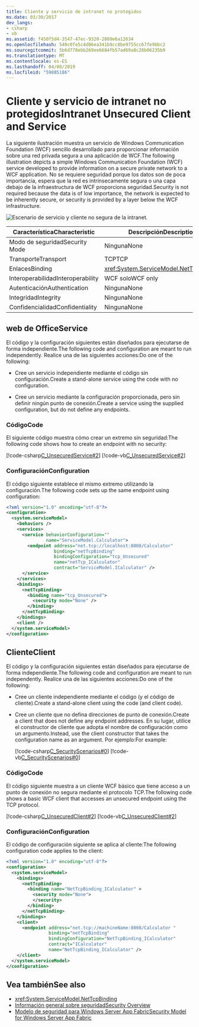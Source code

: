 ```yaml
---
title: Cliente y servicio de intranet no protegidos
ms.date: 03/30/2017
dev_langs:
- csharp
- vb
ms.assetid: f450f5d4-3547-47ec-9320-2809e6a12634
ms.openlocfilehash: 540c0fe5c4d06ea341b9cc8be9755cc67fe9bbc2
ms.sourcegitcommit: 5b6d778ebb269ee6684fb57ad69a8c28b06235b9
ms.translationtype: MT
ms.contentlocale: es-ES
ms.lasthandoff: 04/08/2019
ms.locfileid: "59085186"
---
```

# <a name="intranet-unsecured-client-and-service"></a><span data-ttu-id="617f9-102">Cliente y servicio de intranet no protegidos</span><span class="sxs-lookup"><span data-stu-id="617f9-102">Intranet Unsecured Client and Service</span></span>
<span data-ttu-id="617f9-103">La siguiente ilustración muestra un servicio de Windows Communication Foundation (WCF) sencillo desarrollado para proporcionar información sobre una red privada segura a una aplicación de WCF.</span><span class="sxs-lookup"><span data-stu-id="617f9-103">The following illustration depicts a simple Windows Communication Foundation (WCF) service developed to provide information on a secure private network to a WCF application.</span></span> <span data-ttu-id="617f9-104">No se requiere seguridad porque los datos son de poca importancia, espera que la red es intrínsecamente segura o una capa debajo de la infraestructura de WCF proporciona seguridad.</span><span class="sxs-lookup"><span data-stu-id="617f9-104">Security is not required because the data is of low importance, the network is expected to be inherently secure, or security is provided by a layer below the WCF infrastructure.</span></span>  
  
 ![Escenario de servicio y cliente no segura de la intranet.](./media/intranet-unsecured-client-and-service/unsecured-web-client-service.gif)  
  
|<span data-ttu-id="617f9-106">Característica</span><span class="sxs-lookup"><span data-stu-id="617f9-106">Characteristic</span></span>|<span data-ttu-id="617f9-107">Descripción</span><span class="sxs-lookup"><span data-stu-id="617f9-107">Description</span></span>|  
|--------------------|-----------------|  
|<span data-ttu-id="617f9-108">Modo de seguridad</span><span class="sxs-lookup"><span data-stu-id="617f9-108">Security Mode</span></span>|<span data-ttu-id="617f9-109">Ninguna</span><span class="sxs-lookup"><span data-stu-id="617f9-109">None</span></span>|  
|<span data-ttu-id="617f9-110">Transporte</span><span class="sxs-lookup"><span data-stu-id="617f9-110">Transport</span></span>|<span data-ttu-id="617f9-111">TCP</span><span class="sxs-lookup"><span data-stu-id="617f9-111">TCP</span></span>|  
|<span data-ttu-id="617f9-112">Enlaces</span><span class="sxs-lookup"><span data-stu-id="617f9-112">Binding</span></span>|<xref:System.ServiceModel.NetTcpBinding>|  
|<span data-ttu-id="617f9-113">Interoperabilidad</span><span class="sxs-lookup"><span data-stu-id="617f9-113">Interoperability</span></span>|<span data-ttu-id="617f9-114">WCF solo</span><span class="sxs-lookup"><span data-stu-id="617f9-114">WCF only</span></span>|  
|<span data-ttu-id="617f9-115">Autenticación</span><span class="sxs-lookup"><span data-stu-id="617f9-115">Authentication</span></span>|<span data-ttu-id="617f9-116">Ninguna</span><span class="sxs-lookup"><span data-stu-id="617f9-116">None</span></span>|  
|<span data-ttu-id="617f9-117">Integridad</span><span class="sxs-lookup"><span data-stu-id="617f9-117">Integrity</span></span>|<span data-ttu-id="617f9-118">Ninguna</span><span class="sxs-lookup"><span data-stu-id="617f9-118">None</span></span>|  
|<span data-ttu-id="617f9-119">Confidencialidad</span><span class="sxs-lookup"><span data-stu-id="617f9-119">Confidentiality</span></span>|<span data-ttu-id="617f9-120">Ninguna</span><span class="sxs-lookup"><span data-stu-id="617f9-120">None</span></span>|  
  
## <a name="service"></a><span data-ttu-id="617f9-121">web de Office</span><span class="sxs-lookup"><span data-stu-id="617f9-121">Service</span></span>  
 <span data-ttu-id="617f9-122">El código y la configuración siguientes están diseñados para ejecutarse de forma independiente.</span><span class="sxs-lookup"><span data-stu-id="617f9-122">The following code and configuration are meant to run independently.</span></span> <span data-ttu-id="617f9-123">Realice una de las siguientes acciones:</span><span class="sxs-lookup"><span data-stu-id="617f9-123">Do one of the following:</span></span>  
  
-   <span data-ttu-id="617f9-124">Cree un servicio independiente mediante el código sin configuración.</span><span class="sxs-lookup"><span data-stu-id="617f9-124">Create a stand-alone service using the code with no configuration.</span></span>  
  
-   <span data-ttu-id="617f9-125">Cree un servicio mediante la configuración proporcionada, pero sin definir ningún punto de conexión.</span><span class="sxs-lookup"><span data-stu-id="617f9-125">Create a service using the supplied configuration, but do not define any endpoints.</span></span>  
  
### <a name="code"></a><span data-ttu-id="617f9-126">Código</span><span class="sxs-lookup"><span data-stu-id="617f9-126">Code</span></span>  
 <span data-ttu-id="617f9-127">El siguiente código muestra cómo crear un extremo sin seguridad:</span><span class="sxs-lookup"><span data-stu-id="617f9-127">The following code shows how to create an endpoint with no security:</span></span>  
  
 [!code-csharp[C_UnsecuredService#2](../../../../samples/snippets/csharp/VS_Snippets_CFX/c_unsecuredservice/cs/source.cs#2)]
 [!code-vb[C_UnsecuredService#2](../../../../samples/snippets/visualbasic/VS_Snippets_CFX/c_unsecuredservice/vb/source.vb#2)]  
  
### <a name="configuration"></a><span data-ttu-id="617f9-128">Configuración</span><span class="sxs-lookup"><span data-stu-id="617f9-128">Configuration</span></span>  
 <span data-ttu-id="617f9-129">El código siguiente establece el mismo extremo utilizando la configuración.</span><span class="sxs-lookup"><span data-stu-id="617f9-129">The following code sets up the same endpoint using configuration:</span></span>  
  
```xml  
<?xml version="1.0" encoding="utf-8"?>  
<configuration>  
  <system.serviceModel>  
    <behaviors />  
    <services>  
      <service behaviorConfiguration=""   
               name="ServiceModel.Calculator">  
        <endpoint address="net.tcp://localhost:8008/Calculator"   
                  binding="netTcpBinding"  
                  bindingConfiguration="tcp_Unsecured"   
                  name="netTcp_ICalculator"  
                  contract="ServiceModel.ICalculator" />  
      </service>  
    </services>  
    <bindings>  
      <netTcpBinding>  
        <binding name="tcp_Unsecured">  
          <security mode="None" />  
        </binding>  
      </netTcpBinding>  
    </bindings>  
    <client />  
  </system.serviceModel>  
</configuration>  
```  
  
## <a name="client"></a><span data-ttu-id="617f9-130">Cliente</span><span class="sxs-lookup"><span data-stu-id="617f9-130">Client</span></span>  
 <span data-ttu-id="617f9-131">El código y la configuración siguientes están diseñados para ejecutarse de forma independiente.</span><span class="sxs-lookup"><span data-stu-id="617f9-131">The following code and configuration are meant to run independently.</span></span> <span data-ttu-id="617f9-132">Realice una de las siguientes acciones:</span><span class="sxs-lookup"><span data-stu-id="617f9-132">Do one of the following:</span></span>  
  
-   <span data-ttu-id="617f9-133">Cree un cliente independiente mediante el código (y el código de cliente).</span><span class="sxs-lookup"><span data-stu-id="617f9-133">Create a stand-alone client using the code (and client code).</span></span>  
  
-   <span data-ttu-id="617f9-134">Cree un cliente que no defina direcciones de punto de conexión.</span><span class="sxs-lookup"><span data-stu-id="617f9-134">Create a client that does not define any endpoint addresses.</span></span> <span data-ttu-id="617f9-135">En su lugar, utilice el constructor de cliente que adopta el nombre de configuración como un argumento.</span><span class="sxs-lookup"><span data-stu-id="617f9-135">Instead, use the client constructor that takes the configuration name as an argument.</span></span> <span data-ttu-id="617f9-136">Por ejemplo:</span><span class="sxs-lookup"><span data-stu-id="617f9-136">For example:</span></span>  
  
     [!code-csharp[C_SecurityScenarios#0](../../../../samples/snippets/csharp/VS_Snippets_CFX/c_securityscenarios/cs/source.cs#0)]
     [!code-vb[C_SecurityScenarios#0](../../../../samples/snippets/visualbasic/VS_Snippets_CFX/c_securityscenarios/vb/source.vb#0)]  
  
### <a name="code"></a><span data-ttu-id="617f9-137">Código</span><span class="sxs-lookup"><span data-stu-id="617f9-137">Code</span></span>  
 <span data-ttu-id="617f9-138">El código siguiente muestra a un cliente WCF básico que tiene acceso a un punto de conexión no segura mediante el protocolo TCP.</span><span class="sxs-lookup"><span data-stu-id="617f9-138">The following code shows a basic WCF client that accesses an unsecured endpoint using the TCP protocol.</span></span>  
  
 [!code-csharp[C_UnsecuredClient#2](../../../../samples/snippets/csharp/VS_Snippets_CFX/c_unsecuredclient/cs/source.cs#2)]
 [!code-vb[C_UnsecuredClient#2](../../../../samples/snippets/visualbasic/VS_Snippets_CFX/c_unsecuredclient/vb/source.vb#2)]  
  
### <a name="configuration"></a><span data-ttu-id="617f9-139">Configuración</span><span class="sxs-lookup"><span data-stu-id="617f9-139">Configuration</span></span>  
 <span data-ttu-id="617f9-140">El código de configuración siguiente se aplica al cliente:</span><span class="sxs-lookup"><span data-stu-id="617f9-140">The following configuration code applies to the client:</span></span>  
  
```xml  
<?xml version="1.0" encoding="utf-8"?>  
<configuration>  
  <system.serviceModel>  
    <bindings>  
      <netTcpBinding>  
        <binding name="NetTcpBinding_ICalculator" >  
          <security mode="None">  
          </security>  
        </binding>  
      </netTcpBinding>  
    </bindings>  
    <client>  
      <endpoint address="net.tcp://machineName:8008/Calculator "  
                binding="netTcpBinding"   
                bindingConfiguration="NetTcpBinding_ICalculator"  
                contract="ICalculator"   
                name="NetTcpBinding_ICalculator" />  
    </client>  
  </system.serviceModel>  
</configuration>  
```  
  
## <a name="see-also"></a><span data-ttu-id="617f9-141">Vea también</span><span class="sxs-lookup"><span data-stu-id="617f9-141">See also</span></span>

- <xref:System.ServiceModel.NetTcpBinding>
- [<span data-ttu-id="617f9-142">Información general sobre seguridad</span><span class="sxs-lookup"><span data-stu-id="617f9-142">Security Overview</span></span>](../../../../docs/framework/wcf/feature-details/security-overview.md)
- [<span data-ttu-id="617f9-143">Modelo de seguridad para Windows Server App Fabric</span><span class="sxs-lookup"><span data-stu-id="617f9-143">Security Model for Windows Server App Fabric</span></span>](https://go.microsoft.com/fwlink/?LinkID=201279&clcid=0x409)
